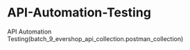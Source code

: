 # API-Automation-Testing
API Automation Testing(batch_9_evershop_api_collection.postman_collection)
